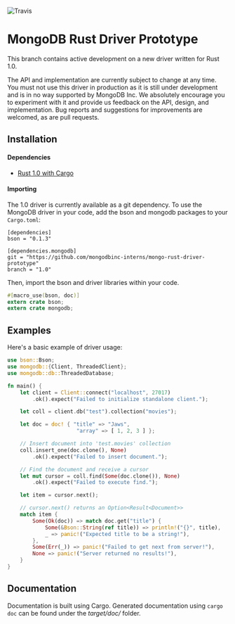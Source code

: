 ![Travis](https://travis-ci.org/mongodbinc-interns/mongo-rust-driver-prototype.svg)

MongoDB Rust Driver Prototype
=============================

This branch contains active development on a new driver written for Rust 1.0.

The API and implementation are currently subject to change at any time. You must not use this driver in production as it is still under development and is in no way supported by MongoDB Inc. We absolutely encourage you to experiment with it and provide us feedback on the API, design, and implementation. Bug reports and suggestions for improvements are welcomed, as are pull requests.

## Installation

#### Dependencies
- [Rust 1.0 with Cargo](http://rust-lang.org)

#### Importing
The 1.0 driver is currently available as a git dependency. To use the MongoDB driver in your code, add the bson and mongodb packages to your ```Cargo.toml```:
```
[dependencies]
bson = "0.1.3"

[dependencies.mongodb]
git = "https://github.com/mongodbinc-interns/mongo-rust-driver-prototype"
branch = "1.0"
```

Then, import the bson and driver libraries within your code.
```rust
#[macro_use(bson, doc)]
extern crate bson;
extern crate mongodb;
```

## Examples

Here's a basic example of driver usage:

```rust
use bson::Bson;
use mongodb::{Client, ThreadedClient};
use mongodb::db::ThreadedDatabase;

fn main() {
    let client = Client::connect("localhost", 27017)
        .ok().expect("Failed to initialize standalone client.");

    let coll = client.db("test").collection("movies");

    let doc = doc! { "title" => "Jaws",
                      "array" => [ 1, 2, 3 ] };

    // Insert document into 'test.movies' collection
    coll.insert_one(doc.clone(), None)
        .ok().expect("Failed to insert document.");

    // Find the document and receive a cursor
    let mut cursor = coll.find(Some(doc.clone()), None)
        .ok().expect("Failed to execute find.");

    let item = cursor.next();

    // cursor.next() returns an Option<Result<Document>>
    match item {
        Some(Ok(doc)) => match doc.get("title") {
            Some(&Bson::String(ref title)) => println!("{}", title),
            _ => panic!("Expected title to be a string!"),
        },
        Some(Err(_)) => panic!("Failed to get next from server!"),
        None => panic!("Server returned no results!"),
    }
}
```

## Documentation
Documentation is built using Cargo. Generated documentation using ```cargo doc``` can be found under the _target/doc/_ folder.
